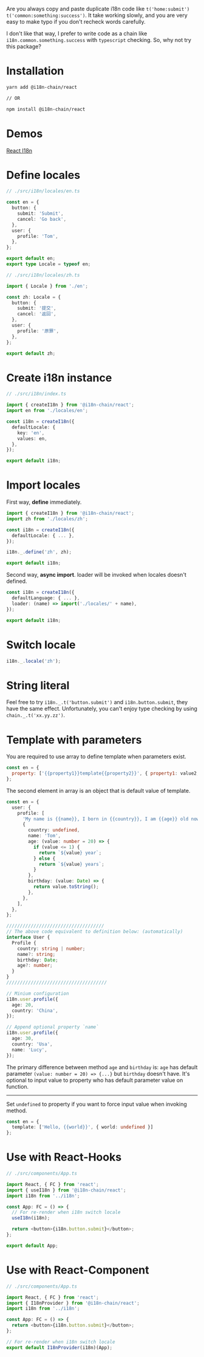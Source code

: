 Are you always copy and paste duplicate i18n code like `t('home:submit')` `t('common:something:success')`. It take working slowly, and you are very easy to make typo if you don't recheck words carefully.

I don't like that way, I prefer to write code as a chain like `i18n.common.something.success` with `typescript` checking. So, why not try this package?

# Installation
```bash
yarn add @i18n-chain/react

// OR

npm install @i18n-chain/react
```

# Demos
[React I18n](https://github.com/easy-demo/react-i18n-demo)

# Define locales
```typescript
// ./src/i18n/locales/en.ts

const en = {
  button: {
    submit: 'Submit',
    cancel: 'Go back',
  },
  user: {
    profile: 'Tom',
  },
};

export default en;
export type Locale = typeof en;
```

```typescript
// ./src/i18n/locales/zh.ts

import { Locale } from './en';

const zh: Locale = {
  button: {
    submit: '提交',
    cancel: '返回',
  },
  user: {
    profile: '原罪',
  },
};

export default zh;
```

# Create i18n instance
```typescript
// ./src/i18n/index.ts

import { createI18n } from '@i18n-chain/react';
import en from './locales/en';

const i18n = createI18n({
  defaultLocale: {
    key: 'en',
    values: en,
  },
});

export default i18n;
```

# Import locales
First way, **define** immediately.
```typescript
import { createI18n } from '@i18n-chain/react';
import zh from './locales/zh';

const i18n = createI18n({
  defaultLocale: { ... },
});

i18n._.define('zh', zh);

export default i18n;
```

Second way, **async import**. loader will be invoked when locales doesn't defined.
```typescript
const i18n = createI18n({
  defaultLanguage: { ... },
  loader: (name) => import('./locales/' + name),
});

export default i18n;
```

# Switch locale
```typescript
i18n._.locale('zh');
```

# String literal
Feel free to try `i18n._.t('button.submit')` and `i18n.button.submit`, they have the same effect. Unfortunately, you can't enjoy type checking by using `chain._.t('xx.yy.zz')`.

# Template with parameters
You are required to use array to define template when parameters exist.
```javascript
const en = {
  property: ['{{property1}}template{{property2}}', { property1: value2, property2: value2 }],
};
```

The second element in array is an object that is default value of template.

```typescript
const en = {
  user: {
    profile: [
      'My name is {{name}}, I born in {{country}}, I am {{age}} old now, my birthday is {{birthday}}',
      {
        country: undefined,
        name: 'Tom',
        age: (value: number = 20) => {
          if (value <= 1) {
            return `${value} year`;
          } else {
            return `${value} years`;
          }
        },
        birthday: (value: Date) => {
          return value.toString();
        },
      },
    ],
  },
};

////////////////////////////////////
// The above code equivalent to definition below: (automatically)
interface User {
  Profile {
    country: string | number;
    name?: string;
    birthday: Date;
    age?: number;
  }
}
/////////////////////////////////////

// Minium configuration
i18n.user.profile({
  age: 20,
  country: 'China',
});

// Append optional property `name`
i18n.user.profile({
  age: 30,
  country: 'Usa',
  name: 'Lucy',
});
```

The primary difference between method `age` and `birthday` is: `age` has default parameter `(value: number = 20) => {...}` but `birthday` doesn't have. It's optional to input value to property who has default parameter value on function.

------------

Set `undefined` to property if you want to force input value when invoking method.

```typescript
const en = {
  template: ['Hello, {{world}}', { world: undefined }]
};
```


# Use with React-Hooks

```typescript jsx
// ./src/components/App.ts

import React, { FC } from 'react';
import { useI18n } from '@i18n-chain/react';
import i18n from '../i18n';

const App: FC = () => {
  // For re-render when i18n switch locale
  useI18n(i18n);

  return <button>{i18n.button.submit}</button>;
};

export default App;
```

# Use with React-Component

```typescript jsx
// ./src/components/App.ts

import React, { FC } from 'react';
import { I18nProvider } from '@i18n-chain/react';
import i18n from '../i18n';

const App: FC = () => {
  return <button>{i18n.button.submit}</button>;
};

// For re-render when i18n switch locale
export default I18nProvider(i18n)(App);
```
